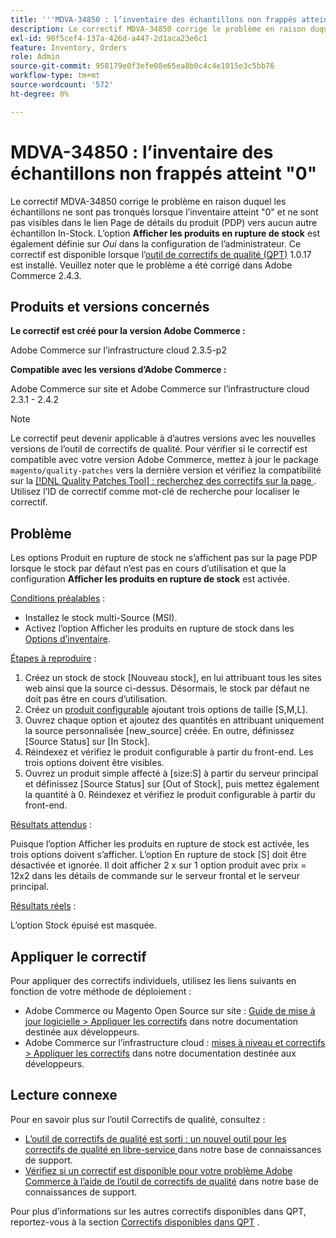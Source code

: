 ```yaml
---
title: '''MDVA-34850 : l’inventaire des échantillons non frappés atteint "0"'
description: Le correctif MDVA-34850 corrige le problème en raison duquel les échantillons ne sont pas tronqués lorsque l’inventaire atteint "0" et ne sont pas visibles dans le lien Page de détails du produit (PDP) vers aucun autre échantillon In-Stock. L’option **Afficher les produits en rupture de stock** est également définie sur *Oui* dans la configuration d’administration. Ce correctif est disponible lorsque l’[outil de correctifs de qualité (QPT)](/help/announcements/adobe-commerce-announcements/magento-quality-patches-released-new-tool-to-self-serve-quality-patches.md) 1.0.17 est installé. Veuillez noter que le problème a été corrigé dans Adobe Commerce 2.4.3.
exl-id: 90f5cef4-137a-426d-a447-2d1aca23e6c1
feature: Inventory, Orders
role: Admin
source-git-commit: 958179e0f3efe08e65ea8b0c4c4e1015e3c5bb76
workflow-type: tm+mt
source-wordcount: '572'
ht-degree: 0%

---
```


# MDVA-34850 : l’inventaire des échantillons non frappés atteint &quot;0&quot;

Le correctif MDVA-34850 corrige le problème en raison duquel les échantillons ne sont pas tronqués lorsque l’inventaire atteint &quot;0&quot; et ne sont pas visibles dans le lien Page de détails du produit (PDP) vers aucun autre échantillon In-Stock. L’option **Afficher les produits en rupture de stock** est également définie sur *Oui* dans la configuration de l’administrateur. Ce correctif est disponible lorsque l’[outil de correctifs de qualité (QPT)](/help/announcements/adobe-commerce-announcements/magento-quality-patches-released-new-tool-to-self-serve-quality-patches.md) 1.0.17 est installé. Veuillez noter que le problème a été corrigé dans Adobe Commerce 2.4.3.

## Produits et versions concernés

**Le correctif est créé pour la version Adobe Commerce :**

Adobe Commerce sur l’infrastructure cloud 2.3.5-p2

**Compatible avec les versions d’Adobe Commerce :**

Adobe Commerce sur site et Adobe Commerce sur l’infrastructure cloud 2.3.1 - 2.4.2

>[!NOTE]
>
>Le correctif peut devenir applicable à d’autres versions avec les nouvelles versions de l’outil de correctifs de qualité. Pour vérifier si le correctif est compatible avec votre version Adobe Commerce, mettez à jour le package `magento/quality-patches` vers la dernière version et vérifiez la compatibilité sur la [[!DNL Quality Patches Tool] : recherchez des correctifs sur la page ](https://devdocs.magento.com/quality-patches/tool.html#patch-grid). Utilisez l’ID de correctif comme mot-clé de recherche pour localiser le correctif.

## Problème

Les options Produit en rupture de stock ne s’affichent pas sur la page PDP lorsque le stock par défaut n’est pas en cours d’utilisation et que la configuration **Afficher les produits en rupture de stock** est activée.

<u>Conditions préalables</u> :

* Installez le stock multi-Source (MSI).
* Activez l’option Afficher les produits en rupture de stock dans les [Options d’inventaire](https://docs.magento.com/user-guide/configuration/catalog/inventory.html).

<u>Étapes à reproduire</u> :

1. Créez un stock de stock \[Nouveau stock\], en lui attribuant tous les sites web ainsi que la source ci-dessus. Désormais, le stock par défaut ne doit pas être en cours d’utilisation.
1. Créez un [produit configurable](https://docs.magento.com/user-guide/catalog/product-create-configurable.html) ajoutant trois options de taille \[S,M,L\].
1. Ouvrez chaque option et ajoutez des quantités en attribuant uniquement la source personnalisée \[new\_source\] créée. En outre, définissez \[Source Status\] sur \[In Stock\].
1. Réindexez et vérifiez le produit configurable à partir du front-end. Les trois options doivent être visibles.
1. Ouvrez un produit simple affecté à \[size:S\] à partir du serveur principal et définissez \[Source Status\] sur \[Out of Stock\], puis mettez également la quantité à 0. Réindexez et vérifiez le produit configurable à partir du front-end.

<u>Résultats attendus</u> :

Puisque l’option Afficher les produits en rupture de stock est activée, les trois options doivent s’afficher. L’option En rupture de stock \[S\] doit être désactivée et ignorée. Il doit afficher 2 x sur 1 option produit avec prix = 12x2 dans les détails de commande sur le serveur frontal et le serveur principal.

<u>Résultats réels</u> :

L’option Stock épuisé est masquée.

## Appliquer le correctif

Pour appliquer des correctifs individuels, utilisez les liens suivants en fonction de votre méthode de déploiement :

* Adobe Commerce ou Magento Open Source sur site : [Guide de mise à jour logicielle > Appliquer les correctifs](https://devdocs.magento.com/guides/v2.4/comp-mgr/patching/mqp.html) dans notre documentation destinée aux développeurs.
* Adobe Commerce sur l’infrastructure cloud : [mises à niveau et correctifs > Appliquer les correctifs](https://devdocs.magento.com/cloud/project/project-patch.html) dans notre documentation destinée aux développeurs.

## Lecture connexe

Pour en savoir plus sur l’outil Correctifs de qualité, consultez :

* [ L’outil de correctifs de qualité est sorti : un nouvel outil pour les correctifs de qualité en libre-service ](/help/announcements/adobe-commerce-announcements/magento-quality-patches-released-new-tool-to-self-serve-quality-patches.md) dans notre base de connaissances de support.
* [Vérifiez si un correctif est disponible pour votre problème Adobe Commerce à l’aide de l’outil de correctifs de qualité](/help/support-tools/patches-available-in-qpt-tool/check-patch-for-magento-issue-with-magento-quality-patches.md) dans notre base de connaissances de support.

Pour plus d’informations sur les autres correctifs disponibles dans QPT, reportez-vous à la section [Correctifs disponibles dans QPT](https://support.magento.com/hc/en-us/sections/360010506631-Patches-available-in-QPT-tool-) .
